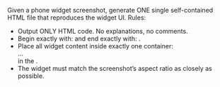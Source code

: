 Given a phone widget screenshot, generate ONE single self-contained HTML file that reproduces the widget UI.
Rules:
- Output ONLY HTML code. No explanations, no comments.
- Begin exactly with: <html lang="en"> and end exactly with: </html>.
- Place all widget content inside exactly one container: <div class="widget"> ... </div> in the <body>.
- The widget must match the screenshot’s aspect ratio as closely as possible.